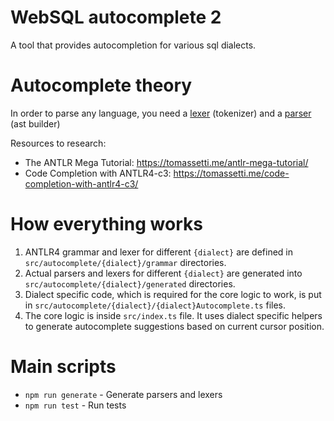 # WebSQL autocomplete 2

A tool that provides autocompletion for various sql dialects.

# Autocomplete theory

In order to parse any language, you need a [lexer](https://en.wikipedia.org/wiki/Lexical_analysis) (tokenizer) and a [parser](https://en.wikipedia.org/wiki/Parsing#Parser) (ast builder)

Resources to research:

- The ANTLR Mega Tutorial: https://tomassetti.me/antlr-mega-tutorial/
- Code Completion with ANTLR4-c3: https://tomassetti.me/code-completion-with-antlr4-c3/

# How everything works

1. ANTLR4 grammar and lexer for different `{dialect}` are defined in `src/autocomplete/{dialect}/grammar` directories.
2. Actual parsers and lexers for different `{dialect}` are generated into `src/autocomplete/{dialect}/generated` directories.
3. Dialect specific code, which is required for the core logic to work, is put in `src/autocomplete/{dialect}/{dialect}Autocomplete.ts` files.
4. The core logic is inside `src/index.ts` file. It uses dialect specific helpers to generate autocomplete suggestions based on current cursor position.

# Main scripts

- `npm run generate` - Generate parsers and lexers
- `npm run test` - Run tests
